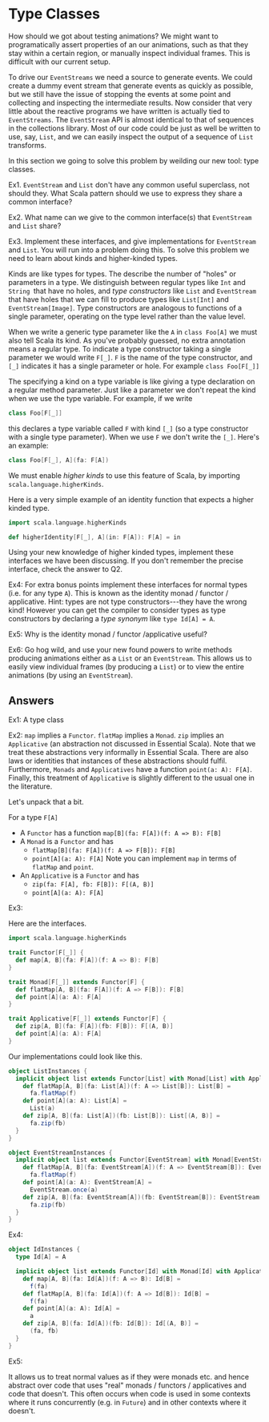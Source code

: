 # Type Classes

How should we got about testing animations? We might want to programatically assert properties of an our animations, such as that they stay within a certain region, or manually inspect individual frames. This is difficult with our current setup.

To drive our `EventStreams` we need a source to generate events. We could create a dummy event stream that generate events as quickly as possible, but we still have the issue of stopping the events at some point and collecting and inspecting the intermediate results. Now consider that very little about the reactive programs we have written is actually tied to `EventStreams`. The `EventStream` API is almost identical to that of sequences in the collections library. Most of our code could be just as well be written to use, say, `List`, and we can easily inspect the output of a sequence of `List` transforms.

In this section we going to solve this problem by weilding our new tool: type classes.

Ex1. `EventStream` and `List` don't have any common useful superclass, not should they. What Scala pattern should we use to express they share a common interface?

Ex2. What name can we give to the common interface(s) that `EventStream` and `List` share?

Ex3. Implement these interfaces, and give implementations for `EventStream` and `List`. You will run into a problem doing this. To solve this problem we need to learn about kinds and higher-kinded types. 

Kinds are like types for types. The describe the number of "holes" or parameters in a type. We distinguish between regular types like `Int` and `String `that have no holes, and *type constructors*  like `List` and `EventStream` that have holes that we can fill to produce types like `List[Int]` and `EventStream[Image]`. Type constructors are analogous to functions of a single parameter, operating on the type level rather than the value level.

When we write a generic type parameter like the `A` in `class Foo[A]` we must also tell Scala its kind. As you've probably guessed, no extra annotation means a regular type. To indicate a type constructor taking a single parameter we would write `F[_]`. `F` is the name of the type constructor, and `[_]` indicates it has a single parameter or hole. For example `class Foo[F[_]]`

The specifying a kind on a type variable is like giving a type declaration on a regular method parameter. Just like a parameter we don't repeat the kind when we use the type variable. For example, if we write

~~~ scala
class Foo[F[_]]
~~~

this declares a type variable called `F` with kind `[_]` (so a type constructor with a single type parameter). When we use `F` we don't write the `[_]`. Here's an example:

~~~ scala
class Foo[F[_], A](fa: F[A])
~~~

We must enable *higher kinds* to use this feature of Scala, by importing `scala.language.higherKinds`.

Here is a very simple example of an identity function that expects a higher kinded type.

~~~ scala
import scala.language.higherKinds

def higherIdentity[F[_], A](in: F[A]): F[A] = in
~~~

Using your new knowledge of higher kinded types, implement these interfaces we have been discussing. If you don't remember the precise interface, check the answer to Q2.

Ex4: For extra bonus points implement these interfaces for normal types (i.e. for any type `A`). This is known as the identity monad / functor / applicative. Hint: types are not type constructors---they have the wrong kind! However you can get the compiler to consider types as type constructors by declaring a *type synonym* like `type Id[A] = A`.

Ex5: Why is the identity monad / functor /applicative useful?

Ex6: Go hog wild, and use your new found powers to write methods producing animations either as a `List` or an `EventStream`. This allows us to easily view individual frames (by producing a `List`) or to view the entire animations (by using an `EventStream`).

## Answers

Ex1: A type class

Ex2: `map` implies a `Functor`. `flatMap` implies a `Monad`. `zip` implies an `Applicative` (an abstraction not discussed in Essential Scala). Note that we treat these abstractions very informally in Essential Scala. There are also laws or identities that instances of these abstractions should fulfil. Furthermore, `Monads` and `Applicatives` have a function `point(a: A): F[A]`. Finally, this treatment of `Applicative` is slightly different to the usual one in the literature.

Let's unpack that a bit.

For a type `F[A]`

- A `Functor` has a function `map[B](fa: F[A])(f: A => B): F[B]`
- A `Monad` is a `Functor` and has
  - `flatMap[B](fa: F[A])(f: A => F[B]): F[B]`
  - `point[A](a: A): F[A]`
  Note you can implement `map` in terms of `flatMap` and `point`.
- An `Applicative` is a `Functor` and has
  - `zip(fa: F[A], fb: F[B]): F[(A, B)]`
  - `point[A](a: A): F[A]`

Ex3:

Here are the interfaces.

~~~ scala
import scala.language.higherKinds

trait Functor[F[_]] {
  def map[A, B](fa: F[A])(f: A => B): F[B]
}

trait Monad[F[_]] extends Functor[F] {
  def flatMap[A, B](fa: F[A])(f: A => F[B]): F[B]
  def point[A](a: A): F[A]
}

trait Applicative[F[_]] extends Functor[F] {
  def zip[A, B](fa: F[A])(fb: F[B]): F[(A, B)]
  def point[A](a: A): F[A]
}
~~~

Our implementations could look like this.

~~~ scala
object ListInstances {
  implicit object list extends Functor[List] with Monad[List] with Applicative[List] {
    def flatMap[A, B](fa: List[A])(f: A => List[B]): List[B] =
      fa.flatMap(f)
    def point[A](a: A): List[A] =
      List(a)
    def zip[A, B](fa: List[A])(fb: List[B]): List[(A, B)] =
      fa.zip(fb)
  }
}

object EventStreamInstances {
  implicit object list extends Functor[EventStream] with Monad[EventStream] with Applicative[EventStream] {
    def flatMap[A, B](fa: EventStream[A])(f: A => EventStream[B]): EventStream[B] =
      fa.flatMap(f)
    def point[A](a: A): EventStream[A] =
      EventStream.once(a)
    def zip[A, B](fa: EventStream[A])(fb: EventStream[B]): EventStream[(A, B)] =
      fa.zip(fb)
  }
}
~~~

Ex4:

~~~ scala
object IdInstances {
  type Id[A] = A

  implicit object list extends Functor[Id] with Monad[Id] with Applicative[Id] {
    def map[A, B](fa: Id[A])(f: A => B): Id[B] =
      f(fa)
    def flatMap[A, B](fa: Id[A])(f: A => Id[B]): Id[B] =
      f(fa)
    def point[A](a: A): Id[A] =
      a
    def zip[A, B](fa: Id[A])(fb: Id[B]): Id[(A, B)] =
      (fa, fb)
  }
}
~~~

Ex5:

It allows us to treat normal values as if they were monads etc. and hence abstract over code that uses "real" monads / functors / applicatives and code that doesn't. This often occurs when code is used in some contexts where it runs concurrently (e.g. in `Future`) and in other contexts where it doesn't. 
